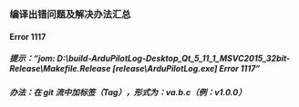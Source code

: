 ### 编译出错问题及解决办法汇总
#### Error 1117
##### 提示：“jom: D:\build-ArduPilotLog-Desktop_Qt_5_11_1_MSVC2015_32bit-Release\Makefile.Release [release\ArduPilotLog.exe] Error 1117”
##### 办法：在 git 流中加标签（Tag），形式为：va.b.c（例：v1.0.0）

